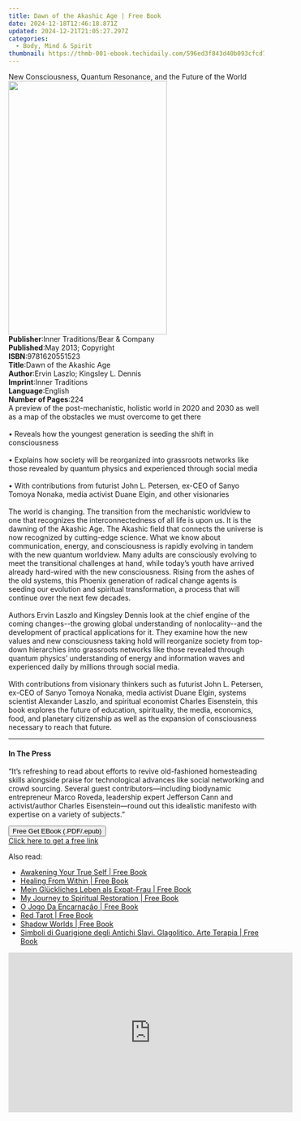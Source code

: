 ```yaml
---
title: Dawn of the Akashic Age | Free Book
date: 2024-12-18T12:46:18.871Z
updated: 2024-12-21T21:05:27.297Z
categories:
  - Body, Mind & Spirit
thumbnail: https://thmb-001-ebook.techidaily.com/596ed3f843d40b093cfcd7d906509052e21b2137606ea0e8a426dd2cbbee3ba8.jpg
---
```

<main id="book-container">
  <div class="flex flex-col">
    <div class="book-brief flex-1 py-6 px-4 sm:p-6 md:py-10 md:px-8">
      <!-- brief-->
      <div class="book-brief-main">
        New Consciousness, Quantum Resonance, and the Future of the World
      </div>
    </div>
    <div
      class="book-meta-info flex-1 grid gap-4 col-start-1 col-end-3 row-start-1 sm:mb-6 sm:grid-cols-4 lg:gap-6 lg:col-start-2 lg:row-end-6 lg:row-span-6 lg:mb-0"
    >
      <div
        class="book-meta-info-left place-content-center mt-4 p-4 text-sm leading-6 col-start-2 col-span-2 dark:text-slate-400"
      >
        <img
          class="w-full h-500 object-cover rounded-lg sm:h-255 sm:col-span-2 lg:col-span-full"
          src="https://img-001-ebook.techidaily.com/1d647bf7db451dba675b95111d76660ba41dd035286df720620ab45048be3f8e.jpg"
          alt=""
          width="312"
          height="500"
        />
      </div>
      <div
        class="book-meta-info-right mt-2 col-start-1 row-start-2 col-span-3 self-center"
      >
        <!-- meta data  -->
        <div class="flex flex-col px-4 md:px-8">
          <div class="flex-1">
            <strong>Publisher</strong>:<span class="px-2"
              >Inner Traditions/Bear &amp; Company</span
            >
          </div>
          <div class="flex-1">
            <strong>Published</strong>:<span class="px-2"
              >May 2013; Copyright</span
            >
          </div>
          <div class="flex-1">
            <strong>ISBN</strong>:<span class="px-2">9781620551523</span>
          </div>
          <div class="flex-1">
            <strong>Title</strong>:<span class="px-2"
              >Dawn of the Akashic Age</span
            >
          </div>
          <div class="flex-1">
            <strong>Author</strong>:<span class="px-2"
              >Ervin Laszlo; Kingsley L. Dennis</span
            >
          </div>
          <div class="flex-1">
            <strong>Imprint</strong>:<span class="px-2">Inner Traditions</span>
          </div>
          <div class="flex-1">
            <strong>Language</strong>:<span class="px-2">English</span>
          </div>
          <div class="flex-1">
            <strong>Number of Pages</strong>:<span class="px-2">224</span>
          </div>
        </div>
      </div>
    </div>
    <div class="book-description flex-1 py-6 px-4 sm:p-6 md:py-10 md:px-8">
      <div class="book-description-main">
        <div accordion-content="" id="description">
          A preview of the post-mechanistic, holistic world in 2020 and 2030 as
          well as a map of the obstacles we must overcome to get there <br />
          <br />• Reveals how the youngest generation is seeding the shift in
          consciousness <br />
          <br />• Explains how society will be reorganized into grassroots
          networks like those revealed by quantum physics and experienced
          through social media <br />
          <br />• With contributions from futurist John L. Petersen, ex-CEO of
          Sanyo Tomoya Nonaka, media activist Duane Elgin, and other visionaries
          <br />
          <br />The world is changing. The transition from the mechanistic
          worldview to one that recognizes the interconnectedness of all life is
          upon us. It is the dawning of the Akashic Age. The Akashic field that
          connects the universe is now recognized by cutting-edge science. What
          we know about communication, energy, and consciousness is rapidly
          evolving in tandem with the new quantum worldview. Many adults are
          consciously evolving to meet the transitional challenges at hand,
          while today’s youth have arrived already hard-wired with the new
          consciousness. Rising from the ashes of the old systems, this Phoenix
          generation of radical change agents is seeding our evolution and
          spiritual transformation, a process that will continue over the next
          few decades. <br />
          <br />Authors Ervin Laszlo and Kingsley Dennis look at the chief
          engine of the coming changes--the growing global understanding of
          nonlocality--and the development of practical applications for it.
          They examine how the new values and new consciousness taking hold will
          reorganize society from top-down hierarchies into grassroots networks
          like those revealed through quantum physics’ understanding of energy
          and information waves and experienced daily by millions through social
          media. <br />
          <br />With contributions from visionary thinkers such as futurist John
          L. Petersen, ex-CEO of Sanyo Tomoya Nonaka, media activist Duane
          Elgin, systems scientist Alexander Laszlo, and spiritual economist
          Charles Eisenstein, this book explores the future of education,
          spirituality, the media, economics, food, and planetary citizenship as
          well as the expansion of consciousness necessary to reach that future.
        </div>
        <div class="accordion-fader"></div>
      </div>
    </div>
    <div class="book-excerpts flex-1 py-6 px-4 sm:p-6 md:py-10 md:px-8">
      <!-- excerpts-->
      <div class="book-excerpts-main">
        <hr />
        <h4 class="placeholder placeholder-heading">
          <span>In The Press</span>
        </h4>
        <p>
          “It’s refreshing to read about efforts to revive old-fashioned
          homesteading skills alongside praise for technological advances like
          social networking and crowd sourcing. Several guest
          contributors—including biodynamic entrepreneur Marco Roveda,
          leadership expert Jefferson Cann and activist/author Charles
          Eisenstein—round out this idealistic manifesto with expertise on a
          variety of subjects.”
        </p>
      </div>
    </div>
    <div
      class="book-about-author flex-1 py-6 px-4 sm:p-6 md:py-10 md:px-8"
    ></div>
    <div class="book-free-get flex-1 py-6 px-4 sm:p-6 md:py-10 md:px-8">
      <button
        id="btn-free-get"
        class="bg-blue-500 hover:bg-blue-700 text-white font-bold py-2 px-4 rounded"
      >
        Free Get EBook (.PDF/.epub)
      </button>
      <div id="countdown-display" class="px-2 text-lg mt-2"></div>
      <a
        id="free-link"
        class="hidden bg-blue-500 hover:bg-blue-700 text-white font-bold py-2 px-4 rounded"
        href="https://www.ebooks.com/en-us/book/95782167/dawn-of-the-akashic-age/ervin-laszlo/"
        target="_blank"
        >Click here to get a free link</a
      >
    </div>
    <script>
      let countdownTime = 0;
      let countdownInterval = null;
      document
        .getElementById('btn-free-get')
        .addEventListener('click', startCountdown);
      function startCountdown() {
        countdownTime = new Date().getTime() + 60000 * 3;
        countdownInterval = setInterval(updateCountdown, 1000);
        document.getElementById('btn-free-get').disabled = true;
        document
          .getElementById('btn-free-get')
          .classList.add('bg-gray-500', 'cursor-not-allowed');
      }
      function updateCountdown() {
        let currentTime = new Date().getTime();
        let timeLeft = countdownTime - currentTime;
        let secondsLeft = Math.floor(timeLeft / 1000);
        document.getElementById('countdown-display').innerHTML =
          `Remaining time: ${secondsLeft} seconds.`;
        if (secondsLeft <= 0) {
          clearInterval(countdownInterval);
          document.getElementById('btn-free-get').classList.add('hidden');
          document.getElementById('free-link').classList.remove('hidden');
          document.getElementById('countdown-display').innerHTML = '';
        }
      }
    </script>
  </div>
</main>

<ins class="adsbygoogle"
      style="display:block"
      data-ad-client="ca-pub-7571918770474297"
      data-ad-slot="8358498916"
      data-ad-format="auto"
      data-full-width-responsive="true"></ins>
    

<span class="atpl-alsoreadstyle">Also read:</span>
<div><ul>
<li><a href="https://novels-ebooks.techidaily.com/210860397-9781998082117-awakening-your-true-self/"><u>Awakening Your True Self | Free Book</u></a></li>
<li><a href="https://novels-ebooks.techidaily.com/210860708-9781088124840-healing-from-within/"><u>Healing From Within | Free Book</u></a></li>
<li><a href="https://novels-ebooks.techidaily.com/210859793-9781667452265-mein-gluckliches-leben-als-expat-frau/"><u>Mein Glückliches Leben als Expat-Frau | Free Book</u></a></li>
<li><a href="https://novels-ebooks.techidaily.com/210860699-9798987777534-my-journey-to-spiritual-restoration/"><u>My Journey to Spiritual Restoration | Free Book</u></a></li>
<li><a href="https://novels-ebooks.techidaily.com/210859762-9781667453934-o-jogo-da-encarnacao/"><u>O Jogo Da Encarnação | Free Book</u></a></li>
<li><a href="https://novels-ebooks.techidaily.com/210860131-9781623178482-red-tarot/"><u>Red Tarot | Free Book</u></a></li>
<li><a href="https://novels-ebooks.techidaily.com/210860008-9781991016515-shadow-worlds/"><u>Shadow Worlds | Free Book</u></a></li>
<li><a href="https://novels-ebooks.techidaily.com/210859802-9781667454757-simboli-di-guarigione-degli-antichi-slavi-glagolitico-arte-terapia/"><u>Simboli di Guarigione degli Antichi Slavi. Glagolitico. Arte Terapia | Free Book</u></a></li>
</ul></div>

<!-- affiliate ads begin -->
<iframe width="560" height="315" src="https://www.youtube.com/embed/bofw6eJA7Bg?si=HM2gKZGH4L1otw3e" title="YouTube video player" frameborder="0" allow="accelerometer; autoplay; clipboard-write; encrypted-media; gyroscope; picture-in-picture; web-share" referrerpolicy="strict-origin-when-cross-origin" allowfullscreen></iframe>
<!-- affiliate ads end -->

